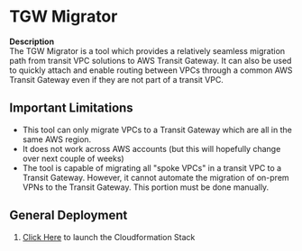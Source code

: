 # TGW Migrator

**Description** <br>
The TGW Migrator is a tool which provides a relatively seamless migration path from transit VPC solutions to AWS Transit Gateway. It can also be used to quickly attach and enable routing between VPCs through a common AWS Transit Gateway even if they are not part of a transit VPC.

## Important Limitations <br>
- This tool can only migrate VPCs to a Transit Gateway which are all in the same AWS region.
- It does not work across AWS accounts (but this will hopefully change over next couple of weeks)
- The tool is capable of migrating all "spoke VPCs" in a transit VPC to a Transit Gateway. However, it cannot automate the migration of on-prem VPNs to the Transit Gateway. This portion must be done manually.

## General Deployment
<ol>
  <li> <a href="https://console.aws.amazon.com/cloudformation/home?region=us-east-1#/stacks/new?stackName=TGW-Migrator&templateURL=https://s3.amazonaws.com/secure-options/tgw-migrator-cf.json">Click Here</a> to launch the Cloudformation Stack
  </li>
 </ol>
